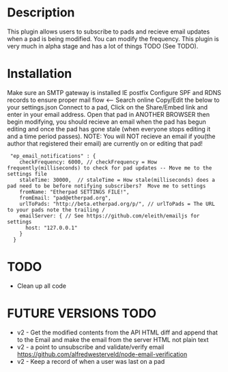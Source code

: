 # Description
This plugin allows users to subscribe to pads and recieve email updates when a pad is being modified.  You can modify the frequency.  This plugin is very much in alpha stage and has a lot of things TODO (See TODO).

# Installation
Make sure an SMTP gateway is installed IE postfix
Configure SPF and RDNS records to ensure proper mail flow <-- Search online
Copy/Edit the below to your settings.json
Connect to a pad, Click on the Share/Embed link and enter in your email address.
Open that pad in ANOTHER BROWSER then begin modifying, you should recieve an email when the pad has begun editing and once the pad has gone stale (when everyone stops editing it and a time period passes).
NOTE: You will NOT recieve an email if you(the author that registered their email) are currently on or editing that pad!

```
 "ep_email_notifications" : {
    checkFrequency: 6000, // checkFrequency = How frequently(milliseconds) to check for pad updates -- Move me to the settings file
    staleTime: 30000,  // staleTime = How stale(milliseconds) does a pad need to be before notifying subscribers?  Move me to settings
    fromName: "Etherpad SETTINGS FILE!",
    fromEmail: "pad@etherpad.org",
    urlToPads: "http://beta.etherpad.org/p/", // urlToPads = The URL to your pads note the trailing /
    emailServer: { // See https://github.com/eleith/emailjs for settings
      host: "127.0.0.1"
    }
  }
```

# TODO
* Clean up all code

# FUTURE VERSIONS TODO
* v2 - Get the modified contents from the API HTML diff and append that to the Email and make the email from the server HTML not plain text
* v2 - a point to unsubscribe and validate/verify email https://github.com/alfredwesterveld/node-email-verification
* v2 - Keep a record of when a user was last on a pad
